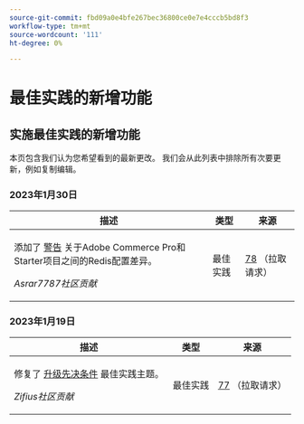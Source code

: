 ```yaml
---
source-git-commit: fbd09a0e4bfe267bec36800ce0e7e4cccb5bd8f3
workflow-type: tm+mt
source-wordcount: '111'
ht-degree: 0%

---
```

# 最佳实践的新增功能

## 实施最佳实践的新增功能

本页包含我们认为您希望看到的最新更改。 我们会从此列表中排除所有次要更新，例如复制编辑。

### 2023年1月30日

<table style="table-layout:auto;">
  <thead>
    <tr>
      <th>描述</th>
      <th>类型</th>
      <th>来源</th>
    </tr>
  </thead>
  <tbody>
    <tr>
      <td><p>添加了 <a href="https://experienceleague.adobe.com/docs/commerce-operations/implementation-playbook/best-practices/planning/redis-service-configuration.html">警告</a> 关于Adobe Commerce Pro和Starter项目之间的Redis配置差异。</p>
<p><i>Asrar7787社区贡献</i></p></td>
      <td>最佳实践</td>
      <td><a href="https://github.com/AdobeDocs/commerce-operations.en/pull/78">78</a> （拉取请求）</td>
    </tr>
  </tbody>
</table>

### 2023年1月19日

<table style="table-layout:auto;">
  <thead>
    <tr>
      <th>描述</th>
      <th>类型</th>
      <th>来源</th>
    </tr>
  </thead>
  <tbody>
    <tr>
      <td><p>修复了 <a href="https://experienceleague.adobe.com/docs/commerce-operations/implementation-playbook/best-practices/maintenance/commerce-235-upgrade-prerequisites-mariadb.html">升级先决条件</a> 最佳实践主题。</p>
<p><i>Zifius社区贡献</i></p></td>
      <td>最佳实践</td>
      <td><a href="https://github.com/AdobeDocs/commerce-operations.en/pull/77">77</a> （拉取请求）</td>
    </tr>
  </tbody>
</table><!-- date_group --><!-- month_group --><!-- year_group -->
